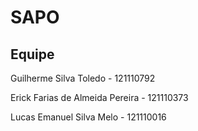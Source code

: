 # SAPO

## Equipe

Guilherme Silva Toledo - 121110792

Erick Farias de Almeida Pereira - 121110373

Lucas Emanuel Silva Melo - 121110016
